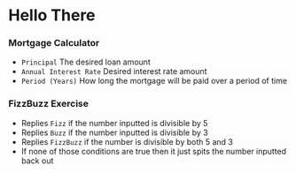# Hello There

### Mortgage Calculator
- `Principal` The desired loan amount
- `Annual Interest Rate` Desired interest rate amount
- `Period (Years)` How long the mortgage will be paid over a period of time


### FizzBuzz Exercise
- Replies `Fizz` if the number inputted is divisible by 5
- Replies `Buzz` if the number inputted is divisible by 3
- Replies `FizzBuzz` if the number is divisible by both 5 and 3
- If none of those conditions are true then it just spits the number inputted back out
